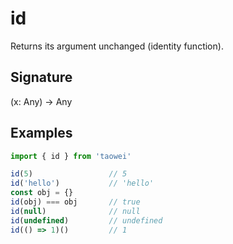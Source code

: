 # id

Returns its argument unchanged (identity function).

## Signature
(x: Any) -> Any

## Examples
```javascript
import { id } from 'taowei'

id(5)                 // 5
id('hello')           // 'hello'
const obj = {}
id(obj) === obj       // true
id(null)              // null
id(undefined)         // undefined
id(() => 1)()         // 1
```